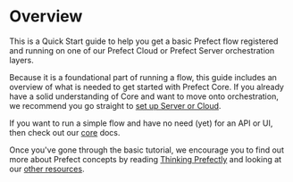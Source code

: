 # Overview

This is a Quick Start guide to help you get a basic Prefect flow registered and running on one of our Prefect Cloud or Prefect Server orchestration layers.  

Because it is a foundational part of running a flow, this guide includes an overview of what is needed to get started with Prefect Core.  If you already have a solid understanding of Core and want to move  onto orchestration, we recommend you go straight to [set up Server or Cloud](/set-up.md).  

If you want to run a simple flow and have no need (yet) for an API or UI, then check out our [core](/core/getting_started/quick-start.md) docs.  

Once you've gone through the basic tutorial, we encourage you to find out more about Prefect concepts by reading [Thinking Prefectly](/core/getting-started/thinking-prefectly.md) and looking at our [other resources](/orchestration/getting-started/more-resources.md). 